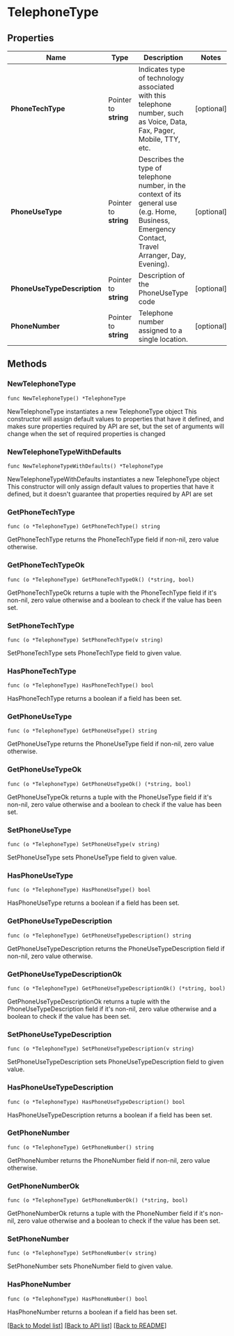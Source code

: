 # TelephoneType

## Properties

Name | Type | Description | Notes
------------ | ------------- | ------------- | -------------
**PhoneTechType** | Pointer to **string** | Indicates type of technology associated with this telephone number, such as Voice, Data, Fax, Pager, Mobile, TTY, etc. | [optional] 
**PhoneUseType** | Pointer to **string** | Describes the type of telephone number, in the context of its general use (e.g. Home, Business, Emergency Contact, Travel Arranger, Day, Evening). | [optional] 
**PhoneUseTypeDescription** | Pointer to **string** | Description of the PhoneUseType code | [optional] 
**PhoneNumber** | Pointer to **string** | Telephone number assigned to a single location. | [optional] 

## Methods

### NewTelephoneType

`func NewTelephoneType() *TelephoneType`

NewTelephoneType instantiates a new TelephoneType object
This constructor will assign default values to properties that have it defined,
and makes sure properties required by API are set, but the set of arguments
will change when the set of required properties is changed

### NewTelephoneTypeWithDefaults

`func NewTelephoneTypeWithDefaults() *TelephoneType`

NewTelephoneTypeWithDefaults instantiates a new TelephoneType object
This constructor will only assign default values to properties that have it defined,
but it doesn't guarantee that properties required by API are set

### GetPhoneTechType

`func (o *TelephoneType) GetPhoneTechType() string`

GetPhoneTechType returns the PhoneTechType field if non-nil, zero value otherwise.

### GetPhoneTechTypeOk

`func (o *TelephoneType) GetPhoneTechTypeOk() (*string, bool)`

GetPhoneTechTypeOk returns a tuple with the PhoneTechType field if it's non-nil, zero value otherwise
and a boolean to check if the value has been set.

### SetPhoneTechType

`func (o *TelephoneType) SetPhoneTechType(v string)`

SetPhoneTechType sets PhoneTechType field to given value.

### HasPhoneTechType

`func (o *TelephoneType) HasPhoneTechType() bool`

HasPhoneTechType returns a boolean if a field has been set.

### GetPhoneUseType

`func (o *TelephoneType) GetPhoneUseType() string`

GetPhoneUseType returns the PhoneUseType field if non-nil, zero value otherwise.

### GetPhoneUseTypeOk

`func (o *TelephoneType) GetPhoneUseTypeOk() (*string, bool)`

GetPhoneUseTypeOk returns a tuple with the PhoneUseType field if it's non-nil, zero value otherwise
and a boolean to check if the value has been set.

### SetPhoneUseType

`func (o *TelephoneType) SetPhoneUseType(v string)`

SetPhoneUseType sets PhoneUseType field to given value.

### HasPhoneUseType

`func (o *TelephoneType) HasPhoneUseType() bool`

HasPhoneUseType returns a boolean if a field has been set.

### GetPhoneUseTypeDescription

`func (o *TelephoneType) GetPhoneUseTypeDescription() string`

GetPhoneUseTypeDescription returns the PhoneUseTypeDescription field if non-nil, zero value otherwise.

### GetPhoneUseTypeDescriptionOk

`func (o *TelephoneType) GetPhoneUseTypeDescriptionOk() (*string, bool)`

GetPhoneUseTypeDescriptionOk returns a tuple with the PhoneUseTypeDescription field if it's non-nil, zero value otherwise
and a boolean to check if the value has been set.

### SetPhoneUseTypeDescription

`func (o *TelephoneType) SetPhoneUseTypeDescription(v string)`

SetPhoneUseTypeDescription sets PhoneUseTypeDescription field to given value.

### HasPhoneUseTypeDescription

`func (o *TelephoneType) HasPhoneUseTypeDescription() bool`

HasPhoneUseTypeDescription returns a boolean if a field has been set.

### GetPhoneNumber

`func (o *TelephoneType) GetPhoneNumber() string`

GetPhoneNumber returns the PhoneNumber field if non-nil, zero value otherwise.

### GetPhoneNumberOk

`func (o *TelephoneType) GetPhoneNumberOk() (*string, bool)`

GetPhoneNumberOk returns a tuple with the PhoneNumber field if it's non-nil, zero value otherwise
and a boolean to check if the value has been set.

### SetPhoneNumber

`func (o *TelephoneType) SetPhoneNumber(v string)`

SetPhoneNumber sets PhoneNumber field to given value.

### HasPhoneNumber

`func (o *TelephoneType) HasPhoneNumber() bool`

HasPhoneNumber returns a boolean if a field has been set.


[[Back to Model list]](../README.md#documentation-for-models) [[Back to API list]](../README.md#documentation-for-api-endpoints) [[Back to README]](../README.md)


